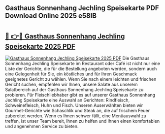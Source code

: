 ## Gasthaus Sonnenhang Jechling Speisekarte PDF Download Online 2025 e58lB

# <h2><a href="http://gc9ohr.nevu.top/?p=Gasthaus+Sonnenhang+Jechling+Speisekarte">🔗 👉🔴 Gasthaus Sonnenhang Jechling Speisekarte 2025 PDF</a></h2>

[![Gasthaus Sonnenhang Jechling Speisekarte 2025 PDF](https://i.imgur.com/dBaPXMq.png)](http://gc9ohr.nevu.top/?p=Gasthaus+Sonnenhang+Jechling+Speisekarte)
Die Gasthaus Sonnenhang Jechling Speisekarte im Restaurant oder Café ist nicht nur eine Liste der Gerichte, die für die Bestellung angeboten werden, sondern auch eine Gelegenheit für Sie, ein köstliches und für Ihren Geschmack geeignetes Gericht zu wählen. Wenn Sie nach einem leichten und frischen Gericht suchen, empfehlen wir Ihnen, unsere Salate aus unserem Salatbereich auf der Gasthaus Sonnenhang Jechling Speisekarte zu probieren. Für Fleischliebhaber gibt es auf unserer Gasthaus Sonnenhang Jechling Speisekarte eine Auswahl an Gerichten: Rindfleisch, Schweinefleisch, Huhn und Fisch. Unseren Auserwählten bieten wir Gourmet-Gerichte wie Schaschlik und Steak an, die auf frischem Feuer zubereitet werden. Wenn es Ihnen schwer fällt, eine Menüauswahl zu treffen, ist unser Team bereit, Ihnen zu helfen und Ihnen einen komfortablen und angenehmen Service zu bieten.
